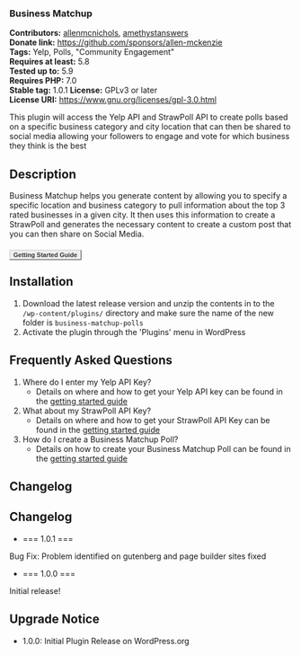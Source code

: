 ### Business Matchup ###
**Contributors:** [allenmcnichols](https://profiles.wordpress.org/allenmcnichols/), [amethystanswers](https://profiles.wordpress.org/amethystanswers/)  
**Donate link:** https://github.com/sponsors/allen-mckenzie    
**Tags:** Yelp, Polls, "Community Engagement"  
**Requires at least:** 5.8    
**Tested up to:** 5.9    
**Requires PHP:** 7.0    
**Stable tag:** 1.0.1
**License:** GPLv3 or later    
**License URI:** https://www.gnu.org/licenses/gpl-3.0.html    

This plugin will access the Yelp API and StrawPoll API to create polls based on a specific business category and city location that can then be shared to social media allowing your followers to engage and vote for which business they think is the best

## Description ##

Business Matchup helps you generate content by allowing you to specify a specific location and business category to pull information about the top 3 rated businesses in a given city. It then uses this information to create a StrawPoll and generates the necessary content to create a custom post that you can then share on Social Media.

<h3><a href="https://docs.allen-mckenzie.com" style="font: bold 11px Arial;text-decoration: none;background-color: #EEEEEE;color: #333333;padding: 2px 6px 2px 6px;border-top: 1px solid #CCCCCC;border-right: 1px solid #333333;border-bottom: 1px solid #333333;border-left: 1px solid #CCCCCC;" target="_blank" "rel="nofollow">Getting Started Guide</a></h3>

## Installation ##

1.  Download the latest release version and unzip the contents in to the `/wp-content/plugins/` directory and make sure the name of the new folder is `business-matchup-polls`
2.  Activate the plugin through the 'Plugins' menu in WordPress

## Frequently Asked Questions ##

1.  Where do I enter my Yelp API Key?
    - Details on where and how to get your Yelp API key can be found in the [getting started guide](https://docs.allen-mckenzie.com/#:~:text=Getting%20Started%20Guide-,GETTING%20A%20YELP%20API%20KEY,-Getting%20a%20Yelp)
2.  What about my StrawPoll API Key?
    - Details on where and how to get your StrawPoll API Key can be found in the [getting started guide](https://docs.allen-mckenzie.com/#:~:text=GETTING%20A%20STRAWPOLL%20API%20KEY)
3.  How do I create a Business Matchup Poll?
    - Details on how to create your Business Matchup Poll can be found in the [getting started guide](https://docs.allen-mckenzie.com/#:~:text=HOW%20DO%20I%20CREATE%20A%20BUSINESS%20MATCHUP%20POLL)

## Changelog ##

## Changelog ##

- === 1.0.1 ===

Bug Fix: Problem identified on gutenberg and page builder sites fixed

- === 1.0.0 ===

Initial release!

## Upgrade Notice ##

-  1.0.0: Initial Plugin Release on WordPress.org